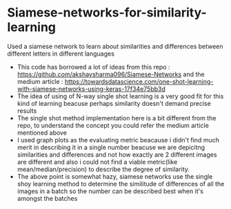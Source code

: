 # Siamese-networks-for-similarity-learning
Used a siamese network to learn about similarities and differences between different letters in different languages

- This code has borrowed a lot of ideas from this repo : https://github.com/akshaysharma096/Siamese-Networks and the medium article : https://towardsdatascience.com/one-shot-learning-with-siamese-networks-using-keras-17f34e75bb3d
- The idea of using of N-way single shot learning is a very good fit for this kind of learning beacuse perhaps similarity doesn't demand precise results
- The single shot method implementation here is a bit different from the repo, to understand the concept you could refer the medium article mentioned above
- I used graph plots as the evaluating metric beacause i didn't find much merit in describing it in a single number beacuse  we are depicitng similarities and differences and not how exactly are 2 different images are different and also i could not find a viable metric(like mean/median/precision) to describe the degree of similarity.
- The above point is somewhat hazy, siamese networks use the single shoy learning method to determine the similitude of differences of all the images in a batch so the number can be described best when it's amongst the batches
